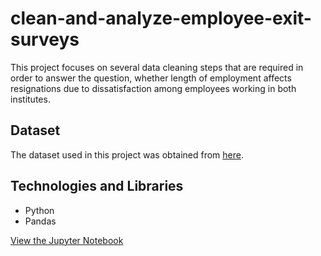 # clean-and-analyze-employee-exit-surveys

This project focuses on several data cleaning steps that are required in order to answer the question, whether length of employment affects resignations due to dissatisfaction among employees working in both institutes.

## Dataset

The dataset used in this project was obtained from [here](https://github.com/fivethirtyeight/data/tree/master/star-wars-survey).

## Technologies and Libraries

- Python
- Pandas

[View the Jupyter Notebook](https://github.com/WitoldStupnicki/clean-and-analyze-employee-exit-surveys/blob/main/Clean_and_Analyze_Employee_Exit_Surveys.ipynb)
